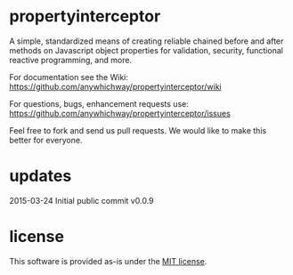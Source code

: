 # propertyinterceptor
A simple, standardized means of creating reliable chained before and after methods on Javascript object properties for validation, security, functional reactive programming, and more.

For documentation see the Wiki: https://github.com/anywhichway/propertyinterceptor/wiki

For questions, bugs, enhancement requests use: https://github.com/anywhichway/propertyinterceptor/issues

Feel free to fork and send us pull requests. We would like to make this better for everyone.

# updates

2015-03-24 Initial public commit v0.0.9 

# license

This software is provided as-is under the [MIT license](http://opensource.org/licenses/MIT).
